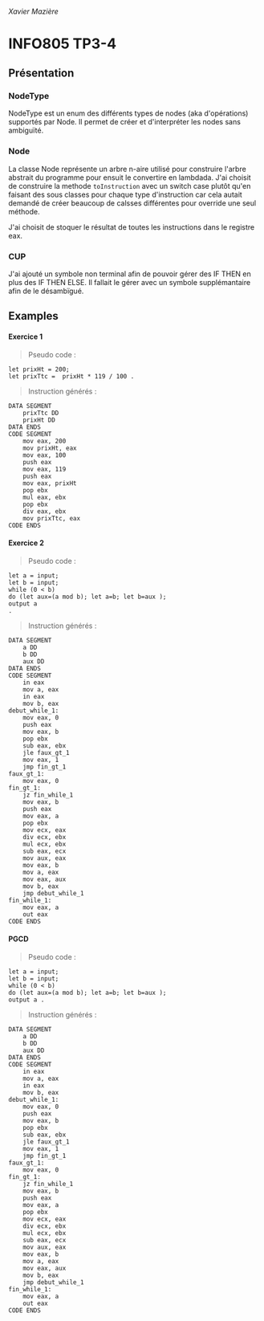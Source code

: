 ###### Xavier Mazière

# INFO805 TP3-4

## Présentation

### NodeType

NodeType est un enum des différents types de nodes (aka d'opérations) supportés par Node. Il permet de créer et d'interpréter les nodes sans ambiguïté.

### Node

La classe Node représente un arbre n-aire utilisé pour construire l'arbre abstrait du programme pour ensuit le convertire en lambdada.
J'ai choisit de construire la methode `toInstruction` avec un switch case plutôt qu'en faisant des sous classes pour chaque type d'instruction car cela autait demandé de créer beaucoup de calsses différentes pour override une seul méthode.

J'ai choisit de stoquer le résultat de toutes les instructions dans le registre eax.

### CUP

J'ai ajouté un symbole non terminal afin de pouvoir gérer des IF THEN en plus des IF THEN ELSE. Il fallait le gérer avec un symbole supplémantaire afin de le désambïgué.

## Examples

#### Exercice 1

> Pseudo code :
```
let prixHt = 200;
let prixTtc =  prixHt * 119 / 100 .
```

> Instruction générés :
```
DATA SEGMENT
	prixTtc DD 
	prixHt DD 
DATA ENDS
CODE SEGMENT
	mov eax, 200
	mov prixHt, eax
	mov eax, 100
	push eax
	mov eax, 119
	push eax
	mov eax, prixHt
	pop ebx
	mul eax, ebx
	pop ebx
	div eax, ebx
	mov prixTtc, eax
CODE ENDS
```

#### Exercice 2

> Pseudo code :
```
let a = input;
let b = input;
while (0 < b)
do (let aux=(a mod b); let a=b; let b=aux );
output a
.
```

> Instruction générés :
```
DATA SEGMENT
	a DD 
	b DD 
	aux DD 
DATA ENDS
CODE SEGMENT
	in eax
	mov a, eax
	in eax
	mov b, eax
debut_while_1:
	mov eax, 0
	push eax
	mov eax, b
	pop ebx
	sub eax, ebx
	jle faux_gt_1
	mov eax, 1
	jmp fin_gt_1
faux_gt_1:
	mov eax, 0
fin_gt_1:
	jz fin_while_1
	mov eax, b
	push eax
	mov eax, a
	pop ebx
	mov ecx, eax
	div ecx, ebx
	mul ecx, ebx
	sub eax, ecx
	mov aux, eax
	mov eax, b
	mov a, eax
	mov eax, aux
	mov b, eax
	jmp debut_while_1
fin_while_1:
	mov eax, a
	out eax
CODE ENDS
```

#### PGCD

> Pseudo code :
```
let a = input;
let b = input;
while (0 < b)
do (let aux=(a mod b); let a=b; let b=aux );
output a .
```

> Instruction générés :
```
DATA SEGMENT
	a DD 
	b DD 
	aux DD 
DATA ENDS
CODE SEGMENT
	in eax
	mov a, eax
	in eax
	mov b, eax
debut_while_1:
	mov eax, 0
	push eax
	mov eax, b
	pop ebx
	sub eax, ebx
	jle faux_gt_1
	mov eax, 1
	jmp fin_gt_1
faux_gt_1:
	mov eax, 0
fin_gt_1:
	jz fin_while_1
	mov eax, b
	push eax
	mov eax, a
	pop ebx
	mov ecx, eax
	div ecx, ebx
	mul ecx, ebx
	sub eax, ecx
	mov aux, eax
	mov eax, b
	mov a, eax
	mov eax, aux
	mov b, eax
	jmp debut_while_1
fin_while_1:
	mov eax, a
	out eax
CODE ENDS
```

